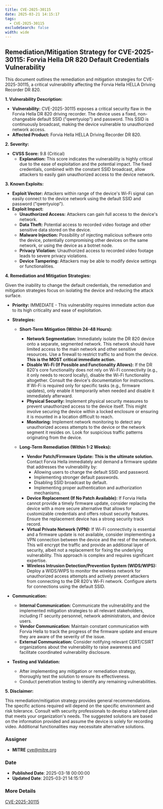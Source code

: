 ```yaml
---
title: CVE-2025-30115
date: 2025-03-21 14:15:17
tags:
  - CVE-2025-30115
excludeSearch: false
width: wide
---
```


## Remediation/Mitigation Strategy for CVE-2025-30115: Forvia Hella DR 820 Default Credentials Vulnerability

This document outlines the remediation and mitigation strategies for CVE-2025-30115, a critical vulnerability affecting the Forvia Hella HELLA Driving Recorder DR 820.

**1. Vulnerability Description:**

*   **Vulnerability:** CVE-2025-30115 exposes a critical security flaw in the Forvia Hella DR 820 driving recorder. The device uses a fixed, non-changeable default SSID ("qwertyuiop") and password.  This SSID is continuously broadcast, making the device vulnerable to unauthorized network access.
*   **Affected Product:** Forvia Hella HELLA Driving Recorder DR 820.

**2. Severity:**

*   **CVSS Score:** 9.8 (Critical)
    *   **Explanation:** This score indicates the vulnerability is highly critical due to the ease of exploitation and the potential impact.  The fixed credentials, combined with the constant SSID broadcast, allow attackers to easily gain unauthorized access to the device network.

**3. Known Exploits:**

*   **Exploit Vector:** Attackers within range of the device's Wi-Fi signal can easily connect to the device network using the default SSID and password ("qwertyuiop").
*   **Exploit Impact:**
    *   **Unauthorized Access:**  Attackers can gain full access to the device's network.
    *   **Data Theft:**  Potential access to recorded video footage and other sensitive data stored on the device.
    *   **Malware Injection:** Possibility of injecting malicious software onto the device, potentially compromising other devices on the same network, or using the device as a botnet node.
    *   **Privacy Violation:** Unauthorized access to recorded video footage leads to severe privacy violations.
    *   **Device Tampering:** Attackers may be able to modify device settings or functionalities.

**4. Remediation and Mitigation Strategies:**

Given the inability to change the default credentials, the remediation and mitigation strategies focus on isolating the device and reducing the attack surface.

*   **Priority:** IMMEDIATE - This vulnerability requires immediate action due to its high criticality and ease of exploitation.

*   **Strategies:**

    *   **Short-Term Mitigation (Within 24-48 Hours):**

        *   **Network Segmentation:** Immediately isolate the DR 820 device onto a separate, segmented network.  This network should have limited access to the main network and other sensitive resources. Use a firewall to restrict traffic to and from the device.  **This is the MOST critical immediate action.**
        *   **Disable Wi-Fi (If Possible and Functionality Allows):** If the DR 820's core functionality does not rely on Wi-Fi connectivity (e.g., it only needs to record locally), disable the Wi-Fi functionality altogether.  Consult the device's documentation for instructions.  If Wi-Fi is required only for specific tasks (e.g., firmware updates), only enable it temporarily when needed and disable it immediately afterward.
        *   **Physical Security:** Implement physical security measures to prevent unauthorized access to the device itself.  This might involve securing the device within a locked enclosure or ensuring it is mounted in a location difficult to reach.
        *   **Monitoring:** Implement network monitoring to detect any unauthorized access attempts to the device or the network segment it resides on. Look for suspicious traffic patterns originating from the device.

    *   **Long-Term Remediation (Within 1-2 Weeks):**

        *   **Vendor Patch/Firmware Update:**  **This is the ultimate solution.**  Contact Forvia Hella immediately and demand a firmware update that addresses the vulnerability by:
            *   Allowing users to change the default SSID and password.
            *   Implementing stronger default passwords.
            *   Disabling SSID broadcast by default.
            *   Implementing proper authentication and authorization mechanisms.
        *   **Device Replacement (If No Patch Available):** If Forvia Hella cannot provide a timely firmware update, consider replacing the device with a more secure alternative that allows for customizable credentials and offers robust security features.  Ensure the replacement device has a strong security track record.
        *   **Virtual Private Network (VPN):** If Wi-Fi connectivity is essential and a firmware update is not available, consider implementing a VPN connection between the device and the rest of the network.  This will encrypt the traffic and provide an additional layer of security, albeit not a replacement for fixing the underlying vulnerability.  This approach is complex and requires significant expertise.
        *   **Wireless Intrusion Detection/Prevention System (WIDS/WIPS):** Deploy a WIDS/WIPS to monitor the wireless network for unauthorized access attempts and actively prevent attackers from connecting to the DR 820's Wi-Fi network.  Configure alerts for connections using the default SSID.

*   **Communication:**

    *   **Internal Communication:**  Communicate the vulnerability and the implemented mitigation strategies to all relevant stakeholders, including IT security personnel, network administrators, and device users.
    *   **Vendor Communication:** Maintain constant communication with Forvia Hella to track the progress of the firmware update and ensure they are aware of the severity of the issue.
    *   **External Communication:** Consider notifying relevant CERT/CSIRT organizations about the vulnerability to raise awareness and facilitate coordinated vulnerability disclosure.

*   **Testing and Validation:**

    *   After implementing any mitigation or remediation strategy, thoroughly test the solution to ensure its effectiveness.
    *   Conduct penetration testing to identify any remaining vulnerabilities.

**5. Disclaimer:**

This remediation/mitigation strategy provides general recommendations.  The specific actions required will depend on the specific environment and risk tolerance.  Consult with security professionals to develop a tailored plan that meets your organization's needs. The suggested solutions are based on the information provided and assume the device is solely for recording video. Additional functionalities may necessitate alternative solutions.

### Assigner
- **MITRE** <cve@mitre.org>

### Date
- **Published Date**: 2025-03-18 00:00:00
- **Updated Date**: 2025-03-21 14:15:17

### More Details
[CVE-2025-30115](https://www.cvedetails.com/cve/CVE-2025-30115)